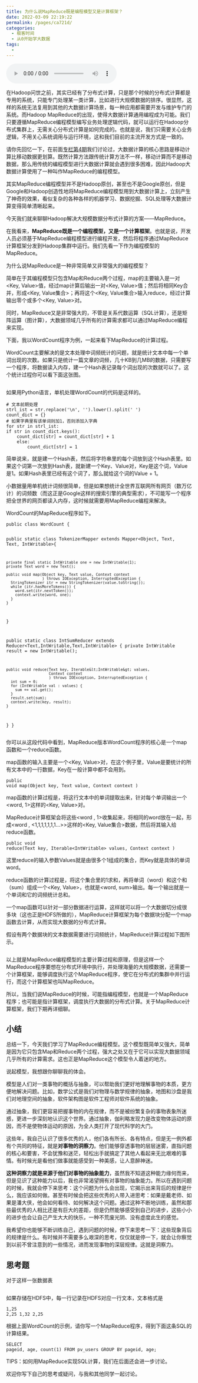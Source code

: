 ```yaml
---
title: 为什么说MapReduce既是编程模型又是计算框架？
date: 2022-03-09 22:19:22
permalink: /pages/ca721d/
categories:
  - 极客时间
  - 从0开始学大数据
tags:
  - 
---
```

<audio title="07.为什么说MapReduce既是编程模型又是计算框架？" src="https://static001.geekbang.org/resource/audio/1b/59/1b709f44fdde73c451b0a1b5a526af59.mp3" controls="controls"></audio> 
<p>在Hadoop问世之前，其实已经有了分布式计算，只是那个时候的分布式计算都是专用的系统，只能专门处理某一类计算，比如进行大规模数据的排序。很显然，这样的系统无法复用到其他的大数据计算场景，每一种应用都需要开发与维护专门的系统。而Hadoop  MapReduce的出现，使得大数据计算通用编程成为可能。我们只要遵循MapReduce编程模型编写业务处理逻辑代码，就可以运行在Hadoop分布式集群上，无需关心分布式计算是如何完成的。也就是说，我们只需要关心业务逻辑，不用关心系统调用与运行环境，这和我们目前的主流开发方式是一致的。</p><p>请你先回忆一下，在前面<a href="http://time.geekbang.org/column/article/65106">专栏第4期</a>我们讨论过，大数据计算的核心思路是移动计算比移动数据更划算。既然计算方法跟传统计算方法不一样，移动计算而不是移动数据，那么用传统的编程模型进行大数据计算就会遇到很多困难，因此Hadoop大数据计算使用了一种叫作MapReduce的编程模型。</p><p>其实MapReduce编程模型并不是Hadoop原创，甚至也不是Google原创，但是Google和Hadoop创造性地将MapReduce编程模型用到大数据计算上，立刻产生了神奇的效果，看似复杂的各种各样的机器学习、数据挖掘、SQL处理等大数据计算变得简单清晰起来。</p><!-- [[[read_end]]] --><p>今天我们就来聊聊<span class="orange">Hadoop解决大规模数据分布式计算的方案——MapReduce</span>。</p><p>在我看来，<strong>MapReduce既是一个编程模型，又是一个计算框架</strong>。也就是说，开发人员必须基于MapReduce编程模型进行编程开发，然后将程序通过MapReduce计算框架分发到Hadoop集群中运行。我们先看一下作为编程模型的MapReduce。</p><p>为什么说MapReduce是一种非常简单又非常强大的编程模型？</p><p>简单在于其编程模型只包含Map和Reduce两个过程，map的主要输入是一对&lt;Key, Value&gt;值，经过map计算后输出一对&lt;Key, Value&gt;值；然后将相同Key合并，形成&lt;Key, Value集合&gt;；再将这个&lt;Key, Value集合&gt;输入reduce，经过计算输出零个或多个&lt;Key, Value&gt;对。</p><p>同时，MapReduce又是非常强大的，不管是关系代数运算（SQL计算），还是矩阵运算（图计算），大数据领域几乎所有的计算需求都可以通过MapReduce编程来实现。</p><p>下面，我以WordCount程序为例，一起来看下MapReduce的计算过程。</p><p>WordCount主要解决的是文本处理中词频统计的问题，就是统计文本中每一个单词出现的次数。如果只是统计一篇文章的词频，几十KB到几MB的数据，只需要写一个程序，将数据读入内存，建一个Hash表记录每个词出现的次数就可以了。这个统计过程你可以看下面这张图。</p><p><img src="https://static001.geekbang.org/resource/image/fc/1d/fc8d1ca01c9a81bb75c16dcd504c281d.png" alt=""></p><p>如果用Python语言，单机处理WordCount的代码是这样的。</p><pre><code># 文本前期处理
strl_ist = str.replace('\n', '').lower().split(' ')
count_dict = {}
# 如果字典里有该单词则加1，否则添加入字典
for str in strl_ist:
if str in count_dict.keys():
    count_dict[str] = count_dict[str] + 1
    else:
        count_dict[str] = 1
</code></pre><p>简单说来，就是建一个Hash表，然后将字符串里的每个词放到这个Hash表里。如果这个词第一次放到Hash表，就新建一个Key、Value对，Key是这个词，Value是1。如果Hash表里已经有这个词了，那么就给这个词的Value  +  1。</p><p>小数据量用单机统计词频很简单，但是如果想统计全世界互联网所有网页（数万亿计）的词频数（而这正是Google这样的搜索引擎的典型需求），不可能写一个程序把全世界的网页都读入内存，这时候就需要用MapReduce编程来解决。</p><p>WordCount的MapReduce程序如下。</p><pre><code>public class WordCount {

  public static class TokenizerMapper
       extends Mapper&lt;Object, Text, Text, IntWritable&gt;{

    private final static IntWritable one = new IntWritable(1);
    private Text word = new Text();

    public void map(Object key, Text value, Context context
                    ) throws IOException, InterruptedException {
      StringTokenizer itr = new StringTokenizer(value.toString());
      while (itr.hasMoreTokens()) {
        word.set(itr.nextToken());
        context.write(word, one);
      }
    }
  }

  public static class IntSumReducer
       extends Reducer&lt;Text,IntWritable,Text,IntWritable&gt; {
    private IntWritable result = new IntWritable();

    public void reduce(Text key, Iterable&lt;IntWritable&gt; values,
                       Context context
                       ) throws IOException, InterruptedException {
      int sum = 0;
      for (IntWritable val : values) {
        sum += val.get();
      }
      result.set(sum);
      context.write(key, result);
    }
  }
}
</code></pre><p>你可以从这段代码中看到，MapReduce版本WordCount程序的核心是一个map函数和一个reduce函数。</p><p>map函数的输入主要是一个&lt;Key, Value&gt;对，在这个例子里，Value是要统计的所有文本中的一行数据，Key在一般计算中都不会用到。</p><pre><code>public void map(Object key, Text value, Context context
                    )
</code></pre><p>map函数的计算过程是，将这行文本中的单词提取出来，针对每个单词输出一个&lt;word,  1&gt;这样的&lt;Key, Value&gt;对。</p><p>MapReduce计算框架会将这些&lt;word , 1&gt;收集起来，将相同的word放在一起，形成&lt;word , &lt;1,1,1,1,1,1,1…&gt;&gt;这样的&lt;Key, Value集合&gt;数据，然后将其输入给reduce函数。</p><pre><code>public void reduce(Text key, Iterable&lt;IntWritable&gt; values,
                       Context context
                       ) 
</code></pre><p>这里reduce的输入参数Values就是由很多个1组成的集合，而Key就是具体的单词word。</p><p>reduce函数的计算过程是，将这个集合里的1求和，再将单词（word）和这个和（sum）组成一个&lt;Key, Value&gt;，也就是&lt;word, sum&gt;输出。每一个输出就是一个单词和它的词频统计总和。</p><p>一个map函数可以针对一部分数据进行运算，这样就可以将一个大数据切分成很多块（这也正是HDFS所做的），MapReduce计算框架为每个数据块分配一个map函数去计算，从而实现大数据的分布式计算。</p><p>假设有两个数据块的文本数据需要进行词频统计，MapReduce计算过程如下图所示。</p><p><img src="https://static001.geekbang.org/resource/image/55/ba/5571ed29c5c2254520052adceadf9cba.png" alt=""></p><p>以上就是MapReduce编程模型的主要计算过程和原理，但是这样一个MapReduce程序要想在分布式环境中执行，并处理海量的大规模数据，还需要一个计算框架，能够调度执行这个MapReduce程序，使它在分布式的集群中并行运行，而这个计算框架也叫MapReduce。</p><p>所以，当我们说MapReduce的时候，可能指编程模型，也就是一个MapReduce程序；也可能是指计算框架，调度执行大数据的分布式计算。关于MapReduce计算框架，我们下期再详细聊。</p><h2>小结</h2><p>总结一下，今天我们学习了MapReduce编程模型。这个模型既简单又强大，简单是因为它只包含Map和Reduce两个过程，强大之处又在于它可以实现大数据领域几乎所有的计算需求。这也正是MapReduce这个模型令人着迷的地方。</p><p>说起模型，我想跟你聊聊我的体会。</p><p>模型是人们对一类事物的概括与抽象，可以帮助我们更好地理解事物的本质，更方便地解决问题。比如，数学公式是我们对物理与数学规律的抽象，地图和沙盘是我们对地理空间的抽象，软件架构图是软件工程师对软件系统的抽象。</p><p>通过抽象，我们更容易把握事物的内在规律，而不是被纷繁复杂的事物表象所迷惑，更进一步深刻地认识这个世界。通过抽象，伽利略发现力是改变物体运动的原因，而不是使物体运动的原因，为全人类打开了现代科学的大门。</p><p>这些年，我自己认识了很多优秀的人，他们各有所长、各有特点，但是无一例外都有个共同的特征，就是<strong>对事物的洞察力</strong>。他们能够穿透事物的层层迷雾，直指问题的核心和要害，不会犹豫和迷茫，轻松出手就搞定了其他人看起来无比艰难的事情。有时候光是看他们做事就能感受到一种美感，让人意醉神迷。</p><p><strong>这种洞察力就是来源于他们对事物的抽象能力</strong>，虽然我不知道这种能力缘何而来，但是见识了这种能力以后，我也非常渴望拥有对事物的抽象能力。所以在遇到问题的时候，我就会停下来思考：这个问题为什么会出现，它揭示出来背后的规律是什么，我应该如何做。甚至有时候会把这些优秀的人带入进思考：如果是戴老师、如果是潘大侠，他会如何看待、如何解决这个问题。通过这种不断地训练，虽然和那些最优秀的人相比还是有巨大的差距，但是仍然能够感受到自己的进步，这些小小的进步也会让自己产生大大的快乐，一种不荒废光阴、没有虚度此生的感觉。</p><p>我希望你也能够不断训练自己，遇到问题的时候，停下来思考一下：这些现象背后的规律是什么。有时候并不需要多么艰深的思考，仅仅就是停一下，就会让你察觉到以前不曾注意到的一些情况，进而发现事物的深层规律。这就是洞察力。</p><h2>思考题</h2><p>对于这样一张数据表</p><p><img src="https://static001.geekbang.org/resource/image/a6/76/a699fae32164f0c37e03e50bfeec6e76.png" alt=""></p><p>如果存储在HDFS中，每一行记录在HDFS对应一行文本，文本格式是</p><pre><code>1,25
2,25
1,32
2,25
</code></pre><p>根据上面WordCount的示例，请你写一个MapReduce程序，得到下面这条SQL的计算结果。</p><pre><code>SELECT pageid, age, count(1) FROM pv_users GROUP BY pageid, age;
</code></pre><p>TIPS：如何用MapReduce实现SQL计算，我们在后面还会进一步讨论。</p><p>欢迎你写下自己的思考或疑问，与我和其他同学一起讨论。</p><p></p>